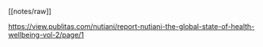 [[notes/raw]]

https://view.publitas.com/nutiani/report-nutiani-the-global-state-of-health-wellbeing-vol-2/page/1
